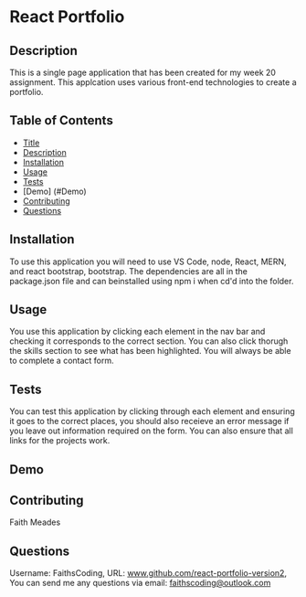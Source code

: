 # React Portfolio

## Description

This is a single page application that has been created for my week 20 assignment. This applcation uses various front-end technologies to create a portfolio.

## Table of Contents

- [Title](#title)
- [Description](#description)
- [Installation](#installation)
- [Usage](#usage)
- [Tests](#tests)
- [Demo] (#Demo)
- [Contributing](#contributing)
- [Questions](#questions)

## Installation

To use this application you will need to use VS Code, node, React, MERN, and react bootstrap, bootstrap. The dependencies are all in the package.json file and can beinstalled using npm i when cd'd into the folder.

## Usage

You use this application by clicking each element in the nav bar and checking it corresponds to the correct section. You can also click thorugh the skills section to see what has been highlighted. You will always be able to complete a contact form.

## Tests

You can test this application by clicking through each element and ensuring it goes to the correct places, you should also receieve an error message if you leave out information required on the form. You can also ensure that all links for the projects work.

## Demo


## Contributing

Faith Meades

## Questions

Username: FaithsCoding,
URL: www.github.com/react-portfolio-version2,
You can send me any questions via email: faithscoding@outlook.com
